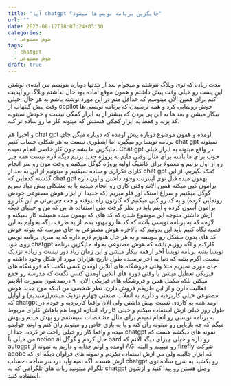 ```yaml
---
title: "آیا chatgpt جایگزین برنامه نویس ها میشود؟"
url: ""
date: 2023-08-12T18:07:24+03:30
categories:
  - هوش مصنوعی
tags:
  - chatgpt
  - هوش مصنوعی
draft: true
---
```

مدت زیاده که توی وبلاگ ننوشتم و میخوام بعد از مدتها دوباره بنویسم من ایده‌ی نوشتن این پست رو خیلی وقت پیش داشتم و همون موقع آماده بود حال نداشتم وبلاگ رو آپدیت کنم برای همین الان مینوسم که حداقل منم در این مورد نوشته باشم به هر حال.
خیلی وقت پیش گیتهاب از copilot خوش رونمایی کرد و همه ترسیدن که برنامه نویسی ها بیکار میشن و بعد ها به این پی بردن که بیشتر از یه ابزار کمکی نیست و خودش نمیتونه کد بزنه و فقط یه ابزار کمکی هستش که میتونه کار ما رو ساده تر کنه.

و اخیرا هم chat gpt اومده و همون موضوع دوباره پیش اومده که دوباره میگن جای برنامه نویسا رو میگیره اما اینطوری نیست به هر شکلی حساب کنیم chat gpt نمیتونه جایگزین ما بشه چون کار خاصی انجام نمیده. Chat gpt در واقع میتونه یه ابزار خیلی خوب برای ما باشه برای مثال وقتی مایم به پروژه جدید بزنیم دیگه لازم نیست همه چیز رو از اول بزنیم و معمولا برای کانفیگ اولیه پروژه گوگل میکنیم و وقت مون رو سر انجام کارای تکراری و ساده نمیکنیم و میتونیم از این به بعد از chat gpt کمک بگیریم.
از این گذشته کدهایی که chat gpt بهمون میده قبل توی اینترنت وجود داشتن و اون داره برامون کپی میکنه همین الانم  وقتی کاری رو انجام میدیم یا به مشکلی پیش میاد سریع گوگل میکنیم و سراغ استک اور فلو میریم (که جدیدا از ابزار هوش مصنوعی خودش رونمایی کرده) و یه کد رو کپی میکنیم که کارتون راه بیوفته و چت چی‌پی‌تی م ابن کار رو برامون آسون کرده و اینم باید در نظر گرفت طی استفاده ها یی که من و خیلیای دیگه ازش داشتن متوجه این موضوع شدن که کد های که بهمون میده همیشه کار نمیکنه و لازمه که به برنامه نویسی باشه که کد ها رو بهبود بده.
از یه طرف دیگه بخوایم به این قضیه نگاه کنیم باید این بدونیم که بالاخره هوش مصنوعی به جای میرسه که بتونه خوش کد های بدون مشکل رو بنویسه و به هر حال هنوزم لازم داره که یه سری برنامه نویس روی خود chatgpt کار‌کنم و اگه روزیم باشه که هوش مصنوعی بخواد جایگزین برنامه نویسا بشه برنامه نویسا آخر ازهمه بیکار میشن و این زمان زیاد دور نیست و زیادم نزدیک نیست.
اگرم بشه که دنیا به اخر نرسیده طول تاریخ هزاران مورد از شکل وجود داشته و جای دوری نمیریم مثلا وقتی فروشگاه های آنلاین اومدن کسی نگفت که فروشگاه های فیزیکی تعطیل میشن یا وقتی دوره های انلاین اومدن کسی نگفت که مدرسه رو جمع میکنن بلکه مکمل همن و فروشگاه های فیزیکی الان ۹۰ درصدشون بصورت انلاینم فعالیت دارن و از این طریقم فروش دارن.
نظر شخصی من اینکه موج جدید هوش مصنوعی خیلی کاربردیه و داریم به انقلاب صنعتی چهارم نزدیک میشم(رسیدیم) و اوایل که chatgpt اومد همه یه کاردی نسبت بهش داشتن ولی الان واقعا کاربردیه و خودم در طول روز خیلی ازش استفاده میکنم و خیلی کار راه اندازه لزوما هم باهاش کارای مربوط به برنامه نویسی رو انجام نمیدم برای مثال مشخصات سیستمم رو بهش میدم و بهش میگم که چه بازیایی رو میتونه ران کنه و یا یه بازی خاص رو میتونم ران کنم و اونم جوابمو میده و واقعا کار رو خیلی راحت تر کرده.
جدا از chatgpt نمونه های دیگشم هست که من خیلی با notion ai حال کردم و گوگل bard رو داره و خیلی چیزای دیگه الانم که autogpt اومده و اونم جذابه و داریم یه نمونه از AGI رو میبینم و البته firefly شرکت adobe که ابزار جالبیه ولی من ازش استفاده نکردم و نمونه های فراوان دیگه ای که ازش هست. 
اگه نمیخواید دردسر ساخت حساب chatgpt رو بکشید یه سرچ ساده توی تلگرام میتونید ربات های تلگرامی که به chatgpt وصل هستن رو پیدا کنید و ازشون استفاده کنید.

